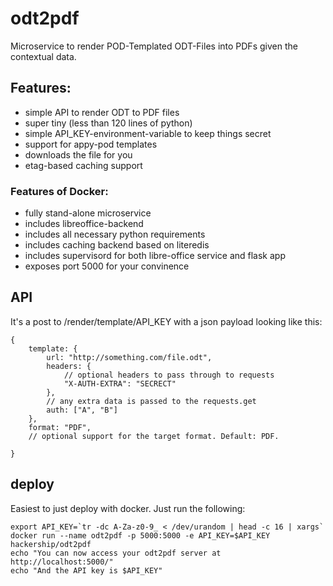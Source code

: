 # odt2pdf

Microservice to render POD-Templated ODT-Files into PDFs given the contextual data.

## Features:

 - simple API to render ODT to PDF files
 - super tiny (less than 120 lines of python)
 - simple API_KEY-environment-variable to keep things secret
 - support for appy-pod templates
 - downloads the file for you
 - etag-based caching support

### Features of Docker:

 - fully stand-alone microservice
 - includes libreoffice-backend
 - includes all necessary python requirements
 - includes caching backend based on literedis
 - includes supervisord for both libre-office service and flask app
 - exposes port 5000 for your convinence

## API

It's a post to /render/template/API_KEY with a json payload looking like this:

    {
        template: {
            url: "http://something.com/file.odt",
            headers: {
                // optional headers to pass through to requests
                "X-AUTH-EXTRA": "SECRECT"
            },
            // any extra data is passed to the requests.get
            auth: ["A", "B"]
        },
        format: "PDF",
        // optional support for the target format. Default: PDF.

    }


## deploy

Easiest to just deploy with docker. Just run the following:

    export API_KEY=`tr -dc A-Za-z0-9_ < /dev/urandom | head -c 16 | xargs`
    docker run --name odt2pdf -p 5000:5000 -e API_KEY=$API_KEY hackership/odt2pdf
    echo "You can now access your odt2pdf server at http://localhost:5000/"
    echo "And the API key is $API_KEY"

